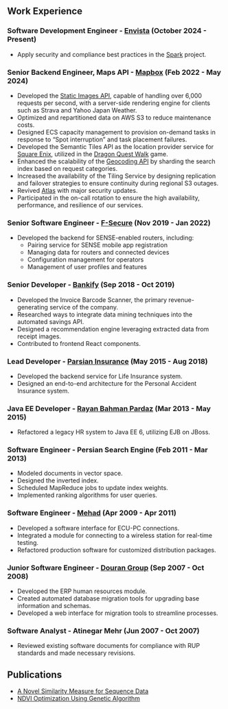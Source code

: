 ## Work Experience

###  **Software Development Engineer \- [Envista](https://envistaco.com/en/)** (October 2024 \- Present)

* Apply security and compliance best practices in the [Spark](https://ormco.com/en-us/spark) project. 


###  **Senior Backend Engineer, Maps API \- [Mapbox](https://www.mapbox.com/)** (Feb 2022 \- May 2024)

* Developed the [Static Images API](https://docs.mapbox.com/api/maps/static-images), capable of handling over 6,000 requests per second, with a server-side rendering engine for clients such as Strava and Yahoo Japan Weather.
* Optimized and repartitioned data on AWS S3 to reduce maintenance costs.
* Designed ECS capacity management to provision on-demand tasks in response to “Spot interruption” and task placement failures.
* Developed the Semantic Tiles API as the location provider service for [Square Enix](https://www.square-enix.com/), utilized in the [Dragon Quest Walk](https://play.google.com/store/apps/details?id=com.square_enix.android_googleplay.dqwalkj&hl=en&pli=1) game.
* Enhanced the scalability of the [Geocoding API](https://docs.mapbox.com/api/search/geocoding/) by sharding the search index based on request categories.
* Increased the availability of the Tiling Service by designing replication and failover strategies to ensure continuity during regional S3 outages.
* Revived [Atlas](https://www.mapbox.com/atlas) with major security updates.
* Participated in the on-call rotation to ensure the high availability, performance, and resilience of our services.

###  **Senior Software Engineer \- [F-Secure](https://www.f-secure.com/en)** (Nov 2019 \- Jan 2022)

* Developed the backend for SENSE-enabled routers, including:
    * Pairing service for SENSE mobile app registration
    * Managing data for routers and connected devices
    * Configuration management for operators
    * Management of user profiles and features

### **Senior Developer \- [Bankify](https://bankify.io/)** (Sep 2018 \- Oct 2019)

* Developed the Invoice Barcode Scanner, the primary revenue-generating service of the company.
* Researched ways to integrate data mining techniques into the automated savings API.
* Designed a recommendation engine leveraging extracted data from receipt images.
* Contributed to frontend React components.

### **Lead Developer \- [Parsian Insurance](https://parsianinsurance.ir/fa-IR/parsianinsurance/1/page/%D8%AE%D8%A7%D9%86%D9%87)** (May 2015 \- Aug 2018)

* Developed the backend service for Life Insurance system.
* Designed an end-to-end architecture for the Personal Accident Insurance system.

### **Java EE Developer \- [Rayan Bahman Pardaz](https://rbp.ir/)** (Mar 2013 \- May 2015)

* Refactored a legacy HR system to Java EE 6, utilizing EJB on JBoss.

### **Software Engineer \- Persian Search Engine** (Feb 2011 \- Mar 2013)

* Modeled documents in vector space.
* Designed the inverted index.
* Scheduled MapReduce jobs to update index weights.
* Implemented ranking algorithms for user queries.

### **Software Engineer \- [Mehad](https://mehad.ir/)** (Apr 2009 \- Apr 2011)

* Developed a software interface for ECU-PC connections.
* Integrated a module for connecting to a wireless station for real-time testing.
* Refactored production software for customized distribution packages.

### **Junior Software Engineer \- [Douran Group](https://www.linkedin.com/company/douran-group/?originalSubdomain=ir)** (Sep 2007 \- Oct 2008)

* Developed the ERP human resources module.
* Created automated database migration tools for upgrading base information and schemas.
* Developed a web interface for migration tools to streamline processes.

### **Software Analyst \- Atinegar Mehr** (Jun 2007 \- Oct 2007)

* Reviewed existing software documents for compliance with RUP standards and made necessary revisions.

## Publications
* [A Novel Similarity Measure for Sequence Data](https://www.researchgate.net/publication/236848462_A_Novel_Similarity_Measure_for_Sequence_Data)
* [NDVI Optimization Using Genetic Algorithm](https://ieeexplore.ieee.org/document/6121609)
